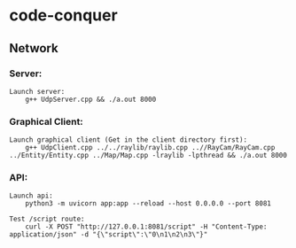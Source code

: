 # code-conquer



## Network
### Server:
    Launch server:
        g++ UdpServer.cpp && ./a.out 8000
### Graphical Client:
    Launch graphical client (Get in the client directory first):
        g++ UdpClient.cpp ../../raylib/raylib.cpp ..//RayCam/RayCam.cpp ../Entity/Entity.cpp ../Map/Map.cpp -lraylib -lpthread && ./a.out 8000

### API:
    Launch api:
        python3 -m uvicorn app:app --reload --host 0.0.0.0 --port 8081

    Test /script route:
        curl -X POST "http://127.0.0.1:8081/script" -H "Content-Type: application/json" -d "{\"script\":\"0\n1\n2\n3\"}"